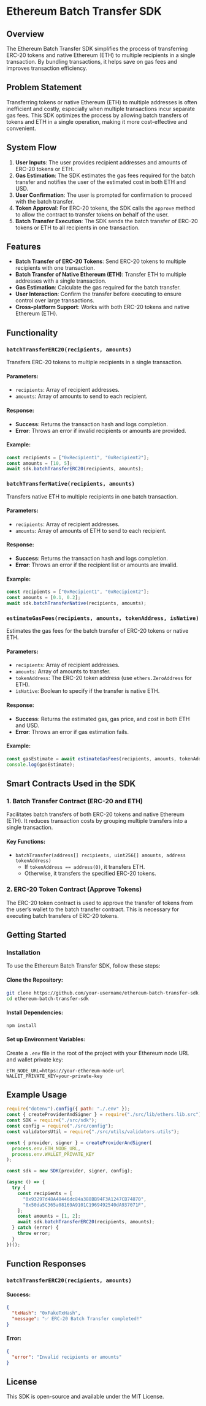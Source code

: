 # Ethereum Batch Transfer SDK

## Overview
The Ethereum Batch Transfer SDK simplifies the process of transferring ERC-20 tokens and native Ethereum (ETH) to multiple recipients in a single transaction. By bundling transactions, it helps save on gas fees and improves transaction efficiency.

## Problem Statement
Transferring tokens or native Ethereum (ETH) to multiple addresses is often inefficient and costly, especially when multiple transactions incur separate gas fees. This SDK optimizes the process by allowing batch transfers of tokens and ETH in a single operation, making it more cost-effective and convenient.

## System Flow
1. **User Inputs**: The user provides recipient addresses and amounts of ERC-20 tokens or ETH.
2. **Gas Estimation**: The SDK estimates the gas fees required for the batch transfer and notifies the user of the estimated cost in both ETH and USD.
3. **User Confirmation**: The user is prompted for confirmation to proceed with the batch transfer.
4. **Token Approval**: For ERC-20 tokens, the SDK calls the `approve` method to allow the contract to transfer tokens on behalf of the user.
5. **Batch Transfer Execution**: The SDK sends the batch transfer of ERC-20 tokens or ETH to all recipients in one transaction.

## Features
- **Batch Transfer of ERC-20 Tokens**: Send ERC-20 tokens to multiple recipients with one transaction.
- **Batch Transfer of Native Ethereum (ETH)**: Transfer ETH to multiple addresses with a single transaction.
- **Gas Estimation**: Calculate the gas required for the batch transfer.
- **User Interaction**: Confirm the transfer before executing to ensure control over large transactions.
- **Cross-platform Support**: Works with both ERC-20 tokens and native Ethereum (ETH).

## Functionality
### `batchTransferERC20(recipients, amounts)`
Transfers ERC-20 tokens to multiple recipients in a single transaction.

#### Parameters:
- `recipients`: Array of recipient addresses.
- `amounts`: Array of amounts to send to each recipient.

#### Response:
- **Success**: Returns the transaction hash and logs completion.
- **Error**: Throws an error if invalid recipients or amounts are provided.

#### Example:
```javascript
const recipients = ["0xRecipient1", "0xRecipient2"];
const amounts = [10, 5];
await sdk.batchTransferERC20(recipients, amounts);
```

### `batchTransferNative(recipients, amounts)`
Transfers native ETH to multiple recipients in one batch transaction.

#### Parameters:
- `recipients`: Array of recipient addresses.
- `amounts`: Array of amounts of ETH to send to each recipient.

#### Response:
- **Success**: Returns the transaction hash and logs completion.
- **Error**: Throws an error if the recipient list or amounts are invalid.

#### Example:
```javascript
const recipients = ["0xRecipient1", "0xRecipient2"];
const amounts = [0.1, 0.2];
await sdk.batchTransferNative(recipients, amounts);
```

### `estimateGasFees(recipients, amounts, tokenAddress, isNative)`
Estimates the gas fees for the batch transfer of ERC-20 tokens or native ETH.

#### Parameters:
- `recipients`: Array of recipient addresses.
- `amounts`: Array of amounts to transfer.
- `tokenAddress`: The ERC-20 token address (use `ethers.ZeroAddress` for ETH).
- `isNative`: Boolean to specify if the transfer is native ETH.

#### Response:
- **Success**: Returns the estimated gas, gas price, and cost in both ETH and USD.
- **Error**: Throws an error if gas estimation fails.

#### Example:
```javascript
const gasEstimate = await estimateGasFees(recipients, amounts, tokenAddress, true);
console.log(gasEstimate);
```

## Smart Contracts Used in the SDK
### **1. Batch Transfer Contract (ERC-20 and ETH)**
Facilitates batch transfers of both ERC-20 tokens and native Ethereum (ETH). It reduces transaction costs by grouping multiple transfers into a single transaction.

#### **Key Functions:**
- `batchTransfer(address[] recipients, uint256[] amounts, address tokenAddress)`
  - If `tokenAddress == address(0)`, it transfers ETH.
  - Otherwise, it transfers the specified ERC-20 tokens.

### **2. ERC-20 Token Contract (Approve Tokens)**
The ERC-20 token contract is used to approve the transfer of tokens from the user’s wallet to the batch transfer contract. This is necessary for executing batch transfers of ERC-20 tokens.

## Getting Started
### Installation
To use the Ethereum Batch Transfer SDK, follow these steps:

#### **Clone the Repository:**
```bash
git clone https://github.com/your-username/ethereum-batch-transfer-sdk.git
cd ethereum-batch-transfer-sdk
```

#### **Install Dependencies:**
```bash
npm install
```

#### **Set up Environment Variables:**
Create a `.env` file in the root of the project with your Ethereum node URL and wallet private key:
```plaintext
ETH_NODE_URL=https://your-ethereum-node-url
WALLET_PRIVATE_KEY=your-private-key
```

## Example Usage
```javascript
require("dotenv").config({ path: "./.env" });
const { createProviderAndSigner } = require("./src/lib/ethers.lib.src");
const SDK = require("./src/sdk");
const config = require("./src/config");
const validatorsUtil = require("./src/utils/validators.utils");

const { provider, signer } = createProviderAndSigner(
  process.env.ETH_NODE_URL,
  process.env.WALLET_PRIVATE_KEY
);

const sdk = new SDK(provider, signer, config);

(async () => {
  try {
    const recipients = [
      "0x93297d48A40446dc84a388BB94F3A1247CB74870",
      "0x50da5C365a08169A9101C1969492540dA937071F",
    ];
    const amounts = [1, 2];
    await sdk.batchTransferERC20(recipients, amounts);
  } catch (error) {
    throw error;
  }
})();
```

## Function Responses
### `batchTransferERC20(recipients, amounts)`
#### **Success:**
```json
{
  "txHash": "0xFakeTxHash",
  "message": "✅ ERC-20 Batch Transfer completed!"
}
```
#### **Error:**
```json
{
  "error": "Invalid recipients or amounts"
}
```

## License
This SDK is open-source and available under the MIT License.

